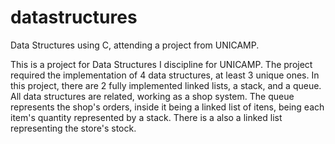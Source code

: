 # datastructures
Data Structures using C, attending a project from UNICAMP.

This is a project for Data Structures I discipline for UNICAMP. The project required the implementation of 4 data structures, at least 3 unique ones. 
In this project, there are 2 fully implemented linked lists, a stack, and a queue. All data structures are related, working as a shop system. The queue represents the shop's orders, inside it being a linked list of itens, being each item's quantity represented by a stack. There is a also a linked list representing the store's stock.
